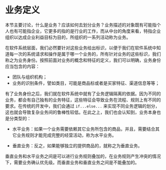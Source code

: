# 业务定义

本节主要讨论，什么是业务？应该如何去划分业务？业务描述的对象既有可能指个人也有可能指企业，它更多的指的是行业的工作，而从中台的角度来看，特指企业组织以达成企业利益目标为目的，所组织的一系列活动称为业务。

在软件系统层面，我们必然要针对这些业务给出标识，以便于我们在软件系统中知道每一次的系统请求和操作是属于哪一个业务的，所有针对业务的这些标识，我们称之为业务身份。按照前面对业务的概念和特征的定义，我们可以明确，业务身份应当包含的内容：

- 团队与组织机构；
- 业务的识别条件，譬如类目，可能是商品标或者是买家特征、渠道信息等等；

有了业务身份之后，我们就在软件系统中就有了业务逻辑隔离的依据。因为不同的业务，都会有自己独有的业务特征，这些特征会导致业务在流程、规则上有不同的要求。在传统的开发中，我们会通过 `if...else...` 来实现不同业务逻辑的划分，这也就会导致复杂业务间的鲁棒性较低。在此之上，我们也会认知到，业务本身也是分类型的：

- 水平业务：如果一个业务需要依赖其它业务所包含的商品，并且，需要结合其它业务规则才能完成完整的经营活动，称为水平业务。

- 垂直业务：反之，如果能够独立的提供商品的，就称之为垂直业务。

垂直业务和水平业务之间是可以进行业务规则叠加的，在业务规则产生冲突的情况下，需要业务确认优先级。而垂直业务和垂直业务之间是不能叠加的。
